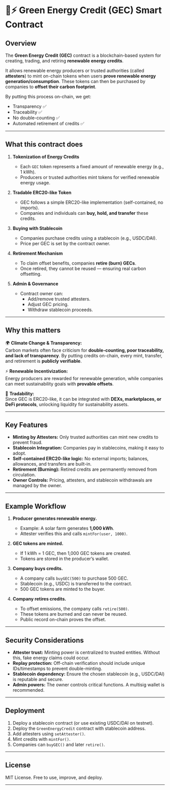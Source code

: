# 🌱⚡ Green Energy Credit (GEC) Smart Contract

## Overview

The **Green Energy Credit (GEC)** contract is a blockchain-based system for creating, trading, and retiring **renewable energy credits**.

It allows renewable energy producers or trusted authorities (called **attesters**) to mint on-chain tokens when users **prove renewable energy generation/consumption**. These tokens can then be purchased by companies to **offset their carbon footprint**.

By putting this process on-chain, we get:
   
- Transparency ✅   
- Traceability ✅ 
- No double-counting ✅
- Automated retirement of credits ✅ 

--- 

## What this contract does

1. **Tokenization of Energy Credits**

   - Each `GEC` token represents a fixed amount of renewable energy (e.g., 1 kWh).
   - Producers or trusted authorities mint tokens for verified renewable energy usage.

2. **Tradable ERC20-like Token**

   - GEC follows a simple ERC20-like implementation (self-contained, no imports).
   - Companies and individuals can **buy, hold, and transfer** these credits.

3. **Buying with Stablecoin**

   - Companies purchase credits using a stablecoin (e.g., USDC/DAI).
   - Price per GEC is set by the contract owner.

4. **Retirement Mechanism**

   - To claim offset benefits, companies **retire (burn) GECs**.
   - Once retired, they cannot be reused — ensuring real carbon offsetting.

5. **Admin & Governance**
   - Contract owner can:
     - Add/remove trusted attesters.
     - Adjust GEC pricing.
     - Withdraw stablecoin proceeds.

---

## Why this matters

🌍 **Climate Change & Transparency:**  
Carbon markets often face criticism for **double-counting, poor traceability, and lack of transparency**. By putting credits on-chain, every mint, transfer, and retirement is **publicly verifiable**.

⚡ **Renewable Incentivization:**  
Energy producers are rewarded for renewable generation, while companies can meet sustainability goals with **provable offsets**.

🤝 **Tradability:**  
Since GEC is ERC20-like, it can be integrated with **DEXs, marketplaces, or DeFi protocols**, unlocking liquidity for sustainability assets.

---

## Key Features

- **Minting by Attesters:** Only trusted authorities can mint new credits to prevent fraud.
- **Stablecoin Integration:** Companies pay in stablecoins, making it easy to adopt.
- **Self-contained ERC20-like logic:** No external imports; balances, allowances, and transfers are built-in.
- **Retirement (Burning):** Retired credits are permanently removed from circulation.
- **Owner Controls:** Pricing, attesters, and stablecoin withdrawals are managed by the owner.

---

## Example Workflow

1. **Producer generates renewable energy.**

   - Example: A solar farm generates **1,000 kWh**.
   - Attester verifies this and calls `mintFor(user, 1000)`.

2. **GEC tokens are minted.**

   - If 1 kWh = 1 GEC, then 1,000 GEC tokens are created.
   - Tokens are stored in the producer’s wallet.

3. **Company buys credits.**

   - A company calls `buyGEC(500)` to purchase 500 GEC.
   - Stablecoin (e.g., USDC) is transferred to the contract.
   - 500 GEC tokens are minted to the buyer.

4. **Company retires credits.**
   - To offset emissions, the company calls `retire(500)`.
   - These tokens are burned and can never be reused.
   - Public record on-chain proves the offset.

---

## Security Considerations

- **Attester trust:** Minting power is centralized to trusted entities. Without this, fake energy claims could occur.
- **Replay protection:** Off-chain verification should include unique IDs/timestamps to prevent double-minting.
- **Stablecoin dependency:** Ensure the chosen stablecoin (e.g., USDC/DAI) is reputable and secure.
- **Admin powers:** The owner controls critical functions. A multisig wallet is recommended.

---

## Deployment

1. Deploy a stablecoin contract (or use existing USDC/DAI on testnet).
2. Deploy the `GreenEnergyCredit` contract with stablecoin address.
3. Add attesters using `setAttester()`.
4. Mint credits with `mintFor()`.
5. Companies can `buyGEC()` and later `retire()`.

---

## License

MIT License. Free to use, improve, and deploy.

---
